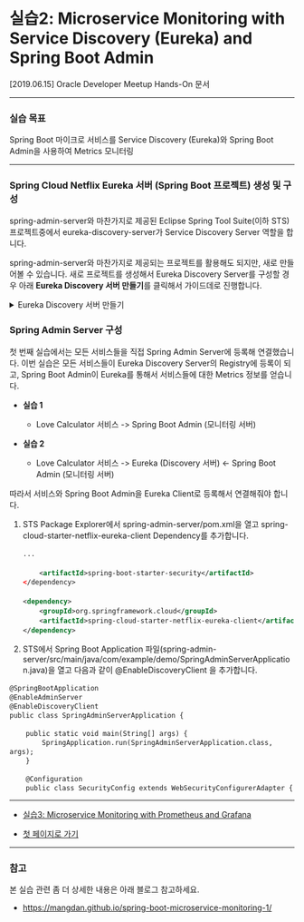 # 실습2: Microservice Monitoring with Service Discovery (Eureka) and Spring Boot Admin

[2019.06.15] Oracle Developer Meetup Hands-On 문서

***

### 실습 목표

Spring Boot 마이크로 서비스를 Service Discovery (Eureka)와 Spring Boot Admin을 사용하여 Metrics 모니터링

***

### Spring Cloud Netflix Eureka 서버 (Spring Boot 프로젝트) 생성 및 구성
spring-admin-server와 마찬가지로 제공된 Eclipse Spring Tool Suite(이하 STS) 프로젝트중에서 eureka-discovery-server가 Service Discovery Server 역할을 합니다.

spring-admin-server와 마찬가지로 제공되는 프로젝트를 활용해도 되지만, 새로 만들어볼 수 있습니다. 새로 프로젝트를 생성해서 Eureka Discovery Server를 구성할 경우 아래 **Eureka Discovery 서버 만들기**를 클릭해서 가이드데로 진행합니다.

<details>
<summary>Eureka Discovery 서버 만들기</summary>
<div markdown="1">

1. STS에서 File > New > Spring Starter Project를 선택 (안보일 경우 Other 클릭 후 검색)
<img src="images/sts-create-spring-starter-project.png" width="80%">

2. Name과 Java Version을 다음과 같이 입력 후 Next > Finish 클릭
* Name
    * eureka-discovery-server-2
* Java Version 
    * 12

3. STS에서 pom.xml에 Dependency 설정을 합니다. 좌측 STS Package Explorer에서 **ureka-discovery-server-2/pom.xml** 파일을 더블 클릭하고 다음과 같이 기존 설정된 내용에 아래 properties, dependencies, dependencyManagement까지의 내용으로 변경하고 저장(Ctrl + s)합니다.
    > Eclipse STS에서 XML에 대한 자동 포맷팅 단축키는 ***'Ctrl + Shift + f'*** 입니다.

    ```xml
    <properties>
        <java.version>12</java.version>
        <spring-cloud.version>Greenwich.RELEASE</spring-cloud.version>
    </properties>

    <dependencies>
        <dependency>
            <groupId>org.springframework.cloud</groupId>
            <artifactId>spring-cloud-starter-netflix-eureka-server</artifactId>
        </dependency>
        
        <dependency>
            <groupId>org.springframework.boot</groupId>
            <artifactId>spring-boot-starter-test</artifactId>
            <scope>test</scope>
        </dependency>

        <dependency>
            <groupId>javax.activation</groupId>
            <artifactId>activation</artifactId>
            <version>1.1.1</version>
        </dependency>

        <dependency>
            <groupId>javax.xml.bind</groupId>
            <artifactId>jaxb-api</artifactId>
            <version>2.3.0</version>
        </dependency>

        <dependency>
            <groupId>com.sun.xml.bind</groupId>
            <artifactId>jaxb-core</artifactId>
            <version>2.3.0</version>
        </dependency>

        <dependency>
            <groupId>com.sun.xml.bind</groupId>
            <artifactId>jaxb-impl</artifactId>
            <version>2.3.0</version>
        </dependency>
    </dependencies>

    <dependencyManagement>
        <dependencies>
            <dependency>
                <groupId>org.springframework.cloud</groupId>
                <artifactId>spring-cloud-dependencies</artifactId>
                <version>${spring-cloud.version}</version>
                <type>pom</type>
                <scope>import</scope>
            </dependency>
        </dependencies>
    </dependencyManagement>
    ```

4. STS에서 Spring Boot Application 파일(eureka-discovery-server-2/src/main/java/com/example/demo/EurekaDiscoveryServer2Application.java)을 열고 다음과 같이 @EnableEurekaServer 을 추가합니다.

    > STS에서 자동 Package Import 단축키는 ***'Ctrl + Shift + o'***입니다. Annotation을 추가하고 위 단축키를 눌러서 관련 패키지를 임포트 합니다.

    ```java
    @SpringBootApplication
    @EnableEurekaServer
    public class EurekaDiscoveryServerApplication {

        public static void main(String[] args) {
            SpringApplication.run(EurekaDiscoveryServerApplication.class, args);
        }
    }
    ```

5. STS에서 Spring Boot Properties(eureka-discovery-server-2/src/main/resources/application.properties) 파일에 다음과 같이 추가합니다. 

    ```properties
    spring.application.name=eureka-discovery-server 
    server.port=8761

    # Logging
    logging.level.org.springframework=INFO
    logging.file=./logs/spring-boot-logging.log

    # Eureka
    eureka.client.register-with-eureka=false
    eureka.client.fetch-registry=false
    ```

6. Spring Boot Admin Server를 시작합니다. Windows Command 또는 Terminal을 열고 다음과 같이 실행합니다.

    ```
    $ cd {ROOT}/sts_workspace/eureka-discovery-server-2

    $ mvn spring-boot:run
    ```

7. Browser에서 http://localhost:8761으로 Eureka Server Console에 접속합니다.  
    <img src="images/eureka-admin-console.png" width="100%">

    > 서버 종료는 ***Ctrl + c***로 종료합니다.
</div>
</summary>
</details>

### Spring Admin Server 구성
첫 번째 실습에서는 모든 서비스들을 직접 Spring Admin Server에 등록해 연결했습니다. 이번 실습은 모든 서비스들이 Eureka Discovery Server의 Registry에 등록이 되고, Spring Boot Admin이 Eureka를 통해서 서비스들에 대한 Metrics 정보를 얻습니다.

* **실습 1**
    * Love Calculator 서비스 -> Spring Boot Admin (모니터링 서버)

* **실습 2**
    * Love Calculator 서비스 -> Eureka (Discovery 서버) <- Spring Boot Admin (모니터링 서버)

따라서 서비스와 Spring Boot Admin을 Eureka Client로 등록해서 연결해줘야 합니다.

1. STS Package Explorer에서 spring-admin-server/pom.xml을 열고 spring-cloud-starter-netflix-eureka-client Dependency를 추가합니다.

    ```xml
    ...

        <artifactId>spring-boot-starter-security</artifactId>
    </dependency>

    <dependency>
        <groupId>org.springframework.cloud</groupId>
        <artifactId>spring-cloud-starter-netflix-eureka-client</artifactId>
    </dependency>
    ```

2. STS에서 Spring Boot Application 파일(spring-admin-server/src/main/java/com/example/demo/SpringAdminServerApplication.java)을 열고 다음과 같이 @EnableDiscoveryClient 을 추가합니다.

```
@SpringBootApplication
@EnableAdminServer
@EnableDiscoveryClient
public class SpringAdminServerApplication {

	public static void main(String[] args) {
		SpringApplication.run(SpringAdminServerApplication.class, args);
	}

	@Configuration
	public class SecurityConfig extends WebSecurityConfigurerAdapter {
```












***

* [실습3: Microservice Monitoring with Prometheus and Grafana](HOL-PART3.md)

* [첫 페이지로 가기](README.md)

***

### 참고
본 실습 관련 좀 더 상세한 내용은 아래 블로그 참고하세요.
* https://mangdan.github.io/spring-boot-microservice-monitoring-1/